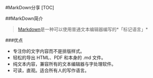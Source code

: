 #MarkDown分享
[TOC]

##MarkDown简介
>[Markdown](http://zh.wikipedia.org/wiki/Markdown)是一种可以使用普通文本编辑器编写的*「标记语言」*

###优点
* 专注你的文字内容而不是排版样式。
* 轻松的导出 HTML、PDF 和本身的 .md 文件。
* 纯文本内容，兼容所有的文本编辑器与字处理软件。
* 可读，直观。适合所有人的写作语言。

